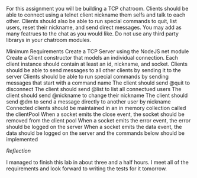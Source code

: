 
For this assignment you will be building a TCP chatroom. Clients should be able to connect using a telnet client nickname them selfs and talk to each other. Clients should also be able to run special commands to quit, list users, reset their nickname, and send direct messages. You may add as many featrues to the chat as you would like. Do not use any third party librarys in your chatroom modules.


Minimum Requirements
Create a TCP Server using the NodeJS net module
Create a Client constructor that models an individual connection.
Each client instance should contain at least an id, nickname, and socket.
Clients should be able to send messages to all other clients by sending it to the server
Clients should be able to run special commands by sending messages that start with a command name
The client should send @quit to disconnect
The client should send @list to list all connectued users
The client should send @nickname <new-name> to change their nickname
The client should send @dm <to-username> <message> to send a message directly to another user by nickname
Connected clients should be maintained in an in memory collection called the clientPool
When a socket emits the close event, the socket should be removed from the client pool
When a socket emits the error event, the error should be logged on the server
When a socket emits the data event, the data should be logged on the server and the commands below should be implemented


*Reflection*

I managed to finish this lab in about three and a half hours. I meet all of the requirements and look forward to writing the tests for it tomorrow.

